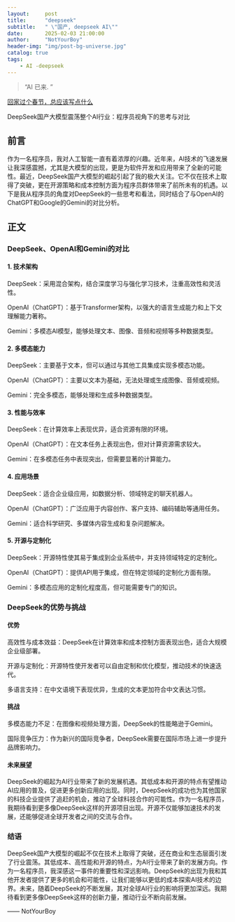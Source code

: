 ```yaml
---
layout:     post
title:      "deepseek"
subtitle:   " \"国产, deepseek AI\""
date:       2025-02-03 21:00:00
author:     "NotYourBoy"
header-img: "img/post-bg-universe.jpg"
catalog: true
tags:
    - AI -deepseek
---
```


>“AI 已来. ”

[回家过个春节，总应该写点什么 ](#build)

DeepSeek国产大模型震荡整个AI行业：程序员视角下的思考与对比

## 前言

作为一名程序员，我对人工智能一直有着浓厚的兴趣。近年来，AI技术的飞速发展让我深感震撼，尤其是大模型的出现，更是为软件开发和应用带来了全新的可能性。最近，DeepSeek国产大模型的崛起引起了我的极大关注。它不仅在技术上取得了突破，更在开源策略和成本控制方面为程序员群体带来了前所未有的机遇。以下是我从程序员的角度对DeepSeek的一些思考和看法，同时结合了与OpenAI的ChatGPT和Google的Gemini的对比分析。


<p id = "build"></p>

## 正文

### DeepSeek、OpenAI和Gemini的对比

#### 1. 技术架构

DeepSeek：采用混合架构，结合深度学习与强化学习技术，注重高效性和灵活性。

OpenAI（ChatGPT）：基于Transformer架构，以强大的语言生成能力和上下文理解能力著称。

Gemini：多模态AI模型，能够处理文本、图像、音频和视频等多种数据类型。

#### 2. 多模态能力

DeepSeek：主要基于文本，但可以通过与其他工具集成实现多模态功能。

OpenAI（ChatGPT）：主要以文本为基础，无法处理或生成图像、音频或视频。

Gemini：完全多模态，能够处理和生成多种数据类型。

#### 3. 性能与效率

DeepSeek：在计算效率上表现优异，适合资源有限的环境。

OpenAI（ChatGPT）：在文本任务上表现出色，但对计算资源需求较大。

Gemini：在多模态任务中表现突出，但需要显著的计算能力。

#### 4. 应用场景

DeepSeek：适合企业级应用，如数据分析、领域特定的聊天机器人。

OpenAI（ChatGPT）：广泛应用于内容创作、客户支持、编码辅助等通用任务。

Gemini：适合科学研究、多媒体内容生成和复杂问题解决。

#### 5. 开源与定制化

DeepSeek：开源特性使其易于集成到企业系统中，并支持领域特定的定制化。

OpenAI（ChatGPT）：提供API用于集成，但在特定领域的定制化方面有限。

Gemini：多模态应用的定制化程度高，但可能需要专门的知识。

### DeepSeek的优势与挑战

#### 优势

高效性与成本效益：DeepSeek在计算效率和成本控制方面表现出色，适合大规模企业级部署。

开源与定制化：开源特性使开发者可以自由定制和优化模型，推动技术的快速迭代。

多语言支持：在中文语境下表现优异，生成的文本更加符合中文表达习惯。

#### 挑战

多模态能力不足：在图像和视频处理方面，DeepSeek的性能略逊于Gemini。

国际竞争压力：作为新兴的国际竞争者，DeepSeek需要在国际市场上进一步提升品牌影响力。

#### 未来展望

DeepSeek的崛起为AI行业带来了新的发展机遇。其低成本和开源的特点有望推动AI应用的普及，促进更多创新应用的出现。同时，DeepSeek的成功也为其他国家的科技企业提供了追赶的机会，推动了全球科技合作的可能性。作为一名程序员，我期待看到更多像DeepSeek这样的开源项目出现。开源不仅能够加速技术的发展，还能够促进全球开发者之间的交流与合作。

### 结语

DeepSeek国产大模型的崛起不仅在技术上取得了突破，还在商业和生态层面引发了行业震荡。其低成本、高性能和开源的特点，为AI行业带来了新的发展方向。作为一名程序员，我深感这一事件的重要性和深远影响。DeepSeek的出现为我和其他开发者提供了更多的机会和可能性，让我们能够以更低的成本探索AI技术的边界。未来，随着DeepSeek的不断发展，其对全球AI行业的影响将更加深远。我期待看到更多像DeepSeek这样的创新力量，推动行业不断向前发展。


—— NotYourBoy